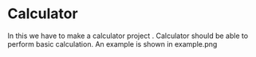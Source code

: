 # Calculator

In this we have to make a calculator project . 
Calculator should be able to perform basic calculation.
An example is shown in example.png
